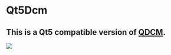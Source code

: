 # Qt5Dcm

## This is a Qt5 compatible version of [QDCM](http://qdcm.sourceforge.net/index.html).

[![](http://img.youtube.com/vi/MRYVVeSVLkE/0.jpg)](http://www.youtube.com/watch?v=MRYVVeSVLkE "")
